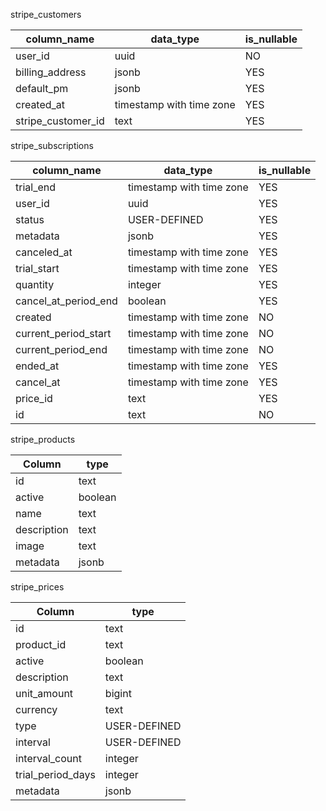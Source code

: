 stripe_customers

| column_name        | data_type                | is_nullable |
| ------------------ | ------------------------ | ----------- |
| user_id            | uuid                     | NO          |
| billing_address    | jsonb                    | YES         |
| default_pm         | jsonb                    | YES         |
| created_at         | timestamp with time zone | YES         |
| stripe_customer_id | text                     | YES         |

stripe_subscriptions

| column_name          | data_type                | is_nullable |
| -------------------- | ------------------------ | ----------- |
| trial_end            | timestamp with time zone | YES         |
| user_id              | uuid                     | YES         |
| status               | USER-DEFINED             | YES         |
| metadata             | jsonb                    | YES         |
| canceled_at          | timestamp with time zone | YES         |
| trial_start          | timestamp with time zone | YES         |
| quantity             | integer                  | YES         |
| cancel_at_period_end | boolean                  | YES         |
| created              | timestamp with time zone | NO          |
| current_period_start | timestamp with time zone | NO          |
| current_period_end   | timestamp with time zone | NO          |
| ended_at             | timestamp with time zone | YES         |
| cancel_at            | timestamp with time zone | YES         |
| price_id             | text                     | YES         |
| id                   | text                     | NO          |

stripe_products

| Column      | type    |
| ----------- | ------- |
| id          | text    |
| active      | boolean |
| name        | text    |
| description | text    |
| image       | text    |
| metadata    | jsonb   |

stripe_prices

| Column            | type         |
| ----------------- | ------------ |
| id                | text         |
| product_id        | text         |
| active            | boolean      |
| description       | text         |
| unit_amount       | bigint       |
| currency          | text         |
| type              | USER-DEFINED |
| interval          | USER-DEFINED |
| interval_count    | integer      |
| trial_period_days | integer      |
| metadata          | jsonb        |
